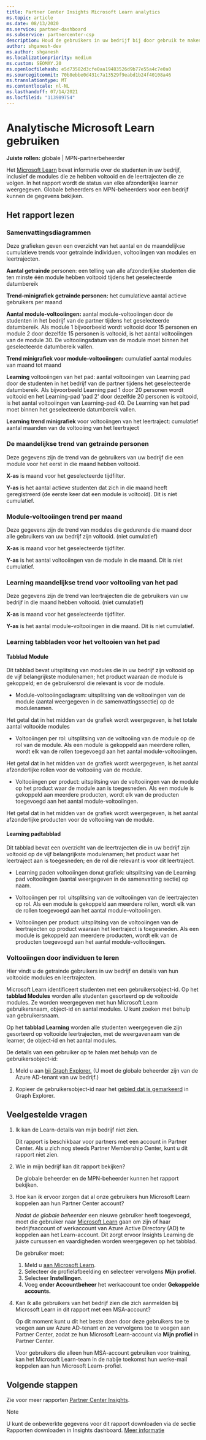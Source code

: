 ```yaml
---
title: Partner Center Insights Microsoft Learn analytics
ms.topic: article
ms.date: 08/13/2020
ms.service: partner-dashboard
ms.subservice: partnercenter-csp
description: Houd de gebruikers in uw bedrijf bij door gebruik te maken van gegevens over afzonderlijke training, voltooide modules, voltooide leertrajecten en meer.
author: shganesh-dev
ms.author: shganesh
ms.localizationpriority: medium
ms.custom: SEOMAY.20
ms.openlocfilehash: e5d73582d3cfe0aa19483526d9b77e55a4c7e0a0
ms.sourcegitcommit: 70b8ebbe0d431c7a13529f9eabd1b24f40108a46
ms.translationtype: MT
ms.contentlocale: nl-NL
ms.lasthandoff: 07/14/2021
ms.locfileid: "113989754"
---
```

# <a name="use-microsoft-learn-analytics-reports"></a>Analytische Microsoft Learn gebruiken

**Juiste rollen:** globale | MPN-partnerbeheerder

Het [Microsoft Learn](/learn/) bevat informatie over de studenten in uw bedrijf, inclusief de modules die ze hebben voltooid en de leertrajecten die ze volgen. In het rapport wordt de status van elke afzonderlijke learner weergegeven. Globale beheerders en MPN-beheerders voor een bedrijf kunnen de gegevens bekijken.

## <a name="how-to-read-the-report"></a>Het rapport lezen

### <a name="summary-charts"></a>Samenvattingsdiagrammen

Deze grafieken geven een overzicht van het aantal en de maandelijkse cumulatieve trends voor getrainde individuen, voltooiingen van modules en leertrajecten.

**Aantal getrainde** personen: een telling van alle afzonderlijke studenten die ten minste één module hebben voltooid tijdens het geselecteerde datumbereik 

**Trend-minigrafiek getrainde personen:** het cumulatieve aantal actieve gebruikers per maand 

**Aantal module-voltooiingen:** aantal module-voltooiingen door de studenten in het bedrijf van de partner tijdens het geselecteerde datumbereik.
Als module 1 bijvoorbeeld wordt voltooid door 15 personen en module 2 door dezelfde 15 personen is voltooid, is het aantal voltooiingen van de module 30. De voltooiingsdatum van de module moet binnen het geselecteerde datumbereik vallen.

**Trend minigrafiek voor module-voltooiingen:** cumulatief aantal modules van maand tot maand 

**Learning** voltooiingen van het pad: aantal voltooiingen van Learning pad door de studenten in het bedrijf van de partner tijdens het geselecteerde datumbereik.
Als bijvoorbeeld Learning pad 1 door 20 personen wordt voltooid en het Learning-pad 'pad 2' door dezelfde 20 personen is voltooid, is het aantal voltooiingen van Learning-pad 40. De Learning van het pad moet binnen het geselecteerde datumbereik vallen.

**Learning trend minigrafiek** voor voltooiingen van het leertraject: cumulatief aantal maanden van de voltooiing van het leertraject 

### <a name="trained-individuals-monthly-trend"></a>De maandelijkse trend van getrainde personen

Deze gegevens zijn de trend van de gebruikers van uw bedrijf die een module voor het eerst in die maand hebben voltooid. 

**X-as** is maand voor het geselecteerde tijdfilter. 

**Y-as** is het aantal actieve studenten dat zich in die maand heeft geregistreerd (de eerste keer dat een module is voltooid). Dit is niet cumulatief.

### <a name="module-completions-monthly-trend"></a>Module-voltooiingen trend per maand

Deze gegevens zijn de trend van modules die gedurende die maand door alle gebruikers van uw bedrijf zijn voltooid. (niet cumulatief) 

**X-as** is maand voor het geselecteerde tijdfilter. 

**Y-as** is het aantal voltooiingen van de module in die maand. Dit is niet cumulatief.

### <a name="learning-path-completions-monthly-trend"></a>Learning maandelijkse trend voor voltooiing van het pad

Deze gegevens zijn de trend van leertrajecten die de gebruikers van uw bedrijf in die maand hebben voltooid. (niet cumulatief) 

**X-as** is maand voor het geselecteerde tijdfilter. 

**Y-as** is het aantal module-voltooiingen in die maand. Dit is niet cumulatief.

### <a name="learning-path-completion-tabs"></a>Learning tabbladen voor het voltooien van het pad

#### <a name="module-tab"></a>Tabblad Module

Dit tabblad bevat uitsplitsing van modules die in uw bedrijf zijn voltooid op de vijf belangrijkste modulenamen; het product waaraan de module is gekoppeld; en de gebruikersrol die relevant is voor de module.  

- Module-voltooiingsdiagram: uitsplitsing van de voltooiingen van de module (aantal weergegeven in de samenvattingssectie) op de modulenamen.

Het getal dat in het midden van de grafiek wordt weergegeven, is het totale aantal voltooide modules

- Voltooiingen per rol: uitsplitsing van de voltooiing van de module op de rol van de module. Als een module is gekoppeld aan meerdere rollen, wordt elk van de rollen toegevoegd aan het aantal module-voltooiingen.

Het getal dat in het midden van de grafiek wordt weergegeven, is het aantal afzonderlijke rollen voor de voltooiing van de module. 

- Voltooiingen per product: uitsplitsing van de voltooiingen van de module op het product waar de module aan is toegesneden. Als een module is gekoppeld aan meerdere producten, wordt elk van de producten toegevoegd aan het aantal module-voltooiingen.    

Het getal dat in het midden van de grafiek wordt weergegeven, is het aantal afzonderlijke producten voor de voltooiing van de module.  

#### <a name="learning-path-tab"></a>Learning padtabblad

Dit tabblad bevat een overzicht van de leertrajecten die in uw bedrijf zijn voltooid op de vijf belangrijkste modulenamen; het product waar het leertraject aan is toegesneden; en de rol die relevant is voor dit leertraject.  

- Learning paden voltooiingen donut grafiek: uitsplitsing van de Learning pad voltooiingen (aantal weergegeven in de samenvatting sectie) op naam.

- Voltooiingen per rol: uitsplitsing van de voltooiingen van de leertrajecten op rol. Als een module is gekoppeld aan meerdere rollen, wordt elk van de rollen toegevoegd aan het aantal module-voltooiingen.

- Voltooiingen per product: uitsplitsing van de voltooiingen van de leertrajecten op product waaraan het leertraject is toegesneden. Als een module is gekoppeld aan meerdere producten, wordt elk van de producten toegevoegd aan het aantal module-voltooiingen.

### <a name="completions-by-learning-individuals"></a>Voltooiingen door individuen te leren

Hier vindt u de getrainde gebruikers in uw bedrijf en details van hun voltooide modules en leertrajecten.

Microsoft Learn identificeert studenten met een gebruikersobject-id. Op het **tabblad Modules** worden alle studenten gesorteerd op de voltooide modules. Ze worden weergegeven met hun Microsoft Learn gebruikersnaam, object-id en aantal modules. U kunt zoeken met behulp van gebruikersnaam. 

Op het **tabblad Learning** worden alle studenten weergegeven die zijn gesorteerd op voltooide leertrajecten, met de weergavenaam van de learner, de object-id en het aantal modules.

De details van een gebruiker op te halen met behulp van de gebruikersobject-id: 

1. Meld u aan [bij Graph Explorer.](https://developer.microsoft.com/graph/graph-explorer ) (U moet de globale beheerder zijn van de Azure AD-tenant van uw bedrijf.)

2. Kopieer de gebruikersobject-id naar het [gebied dat is gemarkeerd](https://graph.microsoft.com/v1.0/users/a9633ad7-c8dc-4587-b119-0bc286b0711f) in Graph Explorer. 

## <a name="frequently-asked-questions-faq"></a>Veelgestelde vragen

1. Ik kan de Learn-details van mijn bedrijf niet zien.

   Dit rapport is beschikbaar voor partners met een account in Partner Center. Als u zich nog steeds Partner Membership Center, kunt u dit rapport niet zien.

2. Wie in mijn bedrijf kan dit rapport bekijken? 

   De globale beheerder en de MPN-beheerder kunnen het rapport bekijken.

3. Hoe kan ik ervoor zorgen dat al onze gebruikers hun Microsoft Learn koppelen aan hun Partner Center account?

   *Nadat de globale beheerder* een nieuwe gebruiker heeft toegevoegd, moet die gebruiker naar [Microsoft Learn](/learn/) gaan om zijn of haar bedrijfsaccount of werkaccount van Azure Active Directory (AD) te koppelen aan het Learn-account. Dit zorgt ervoor Insights Learning de juiste cursussen en vaardigheden worden weergegeven op het tabblad.
   
   De gebruiker moet:
   
   1. Meld u [aan Microsoft Learn](/learn/).
   2. Selecteer de profielafbeelding en selecteer vervolgens **Mijn profiel**.
   3. Selecteer **Instellingen**.
   4. Voeg **onder Accountbeheer** het werkaccount toe onder **Gekoppelde accounts.**

4. Kan ik alle gebruikers van het bedrijf zien die zich aanmelden bij Microsoft Learn in dit rapport met een MSA-account?

   Op dit moment kunt u dit het beste doen door deze gebruikers toe te voegen aan uw Azure AD-tenant en ze vervolgens toe te voegen aan Partner Center, zodat ze hun Microsoft Learn-account via **Mijn profiel** in Partner Center. 

   Voor gebruikers die alleen hun MSA-account gebruiken voor training, kan het Microsoft Learn-team in de nabije toekomst hun werke-mail koppelen aan hun Microsoft Learn-profiel. 

## <a name="next-steps"></a>Volgende stappen

Zie voor meer rapporten [Partner Center Insights](partner-center-insights.md).

>[!NOTE] 
> U kunt de onbewerkte gegevens voor dit rapport downloaden via de sectie Rapporten downloaden in Insights dashboard. [Meer informatie](pci-download-reports.md) 
